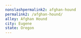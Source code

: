 ```yaml
---
﻿nonslashpermalink2: afghan-hound
permalink2: /afghan-hound/
alley: Afghan Hound
city: Eugene
state: Oregon
---
```

